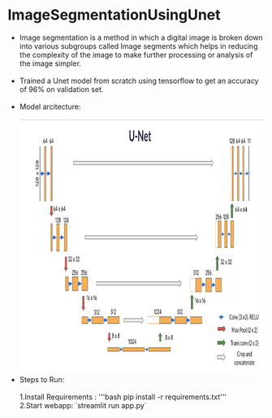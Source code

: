 # ImageSegmentationUsingUnet
<ul>
<li> Image segmentation is a method in which a digital image is broken down into various subgroups called
Image segments which helps in reducing the complexity of the image to make further processing or
analysis of the image simpler.</li>
<br>
<li> Trained a Unet model from scratch using tensorflow to get an accuracy of 96% on validation set.</li>
<br>
<li> Model arcitecture:</li>
<br>
<img src="https://github.com/suniladityajatni/ImageSegmentationUsingUnet/blob/master/unet.png" height=500 width=1000\>
<br>
  <li> Steps to Run:</li>
  <br>
  1.Install Requirements : '''bash pip install -r requirements.txt'''
  <br>
  2.Start webapp: `streamlit run app.py`
</ul>
